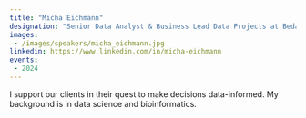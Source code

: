 ```yaml
---
title: "Micha Eichmann"
designation: "Senior Data Analyst & Business Lead Data Projects at Bedag Solutions AG"
images:
 - /images/speakers/micha_eichmann.jpg
linkedin: https://www.linkedin.com/in/micha-eichmann
events:
 - 2024
---
```


I support our clients in their quest to make decisions data-informed. My background is in data science and bioinformatics.